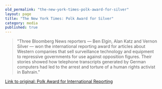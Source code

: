 ```yaml
---
old_permalink: "the-new-york-times-polk-award-for-silver"
layout: page
title: "The New York Times: Polk Award for Silver"
category: media
published: true
---
```


> "Three Bloomberg News reporters — Ben Elgin, Alan Katz and Vernon Silver — won the international reporting award for articles about Western companies that sell surveillance technology and equipment to repressive governments for use against opposition figures. Their stories showed how telephone transcripts generated by German computers had led to the arrest and torture of a human rights activist in Bahrain."

[Link to original: Polk Award for International Reporting](http://www.nytimes.com/2012/02/20/nyregion/anthony-shadid-times-correspondent-posthumously-honored.html)
